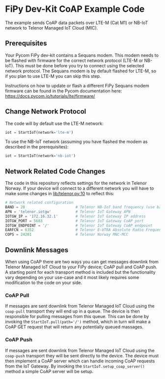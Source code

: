 # FiPy Dev-Kit CoAP Example Code

The example sends CoAP data packets over LTE-M (Cat M1) or NB-IoT network to Telenor Managed IoT Cloud (MIC).

## Prerequisites

Your Pycom FiPy dev-kit contains a Sequans modem. This modem needs to be flashed with firmware for the correct network protocol (LTE-M or NB-IoT). This must be done before you try to connect using the selected network protocol. The Sequans modem is by default flashed for LTE-M, so if you plan to use LTE-M you can skip this step.

Instructions on how to update or flash a different FiPy Sequans modem firmware can be found in the Pycom documentation here: https://docs.pycom.io/tutorials/lte/firmware/

## Change Network Protocol

The code will by default use the LTE-M network:

``` python
iot = StartIoT(network='lte-m')
```

To use the NB-IoT network (assuming you have flashed the modem as described in the prerequisites):

``` python
iot = StartIoT(network='nb-iot')
```

## Network Related Code Changes

The code in this repository reflects settings for the network in Telenor Norway. If your device will connect to a different network you will have to make some changes in [lib/telenor.py:10](./lib/telenor.py#L10) to reflect this:

``` python
# Network related configuration
BAND = 20                       # Telenor NB-IoT band frequency (use band 28 if you are in Finnmark close to the Russian border)
APN = 'telenor.iotgw'           # Telenor IoT Gateway APN
IOTGW_IP = '172.16.32.1'        # Telenor IoT Gateway IP address
IOTGW_PORT = 5683               # Telenor IoT Gateway CoAP port
IOTGW_ENDPOINT = '/'            # Telenor IoT Gateway CoAP endpoint
EARFCN = 6352                   # Telenor E-UTRA Absolute Radio Frequency Channel Number
COPS = 24201                    # Telenor Norway MNC-MCC
```

## Downlink Messages

When using CoAP there are two ways you can get messages downlink from Telenor Managed IoT Cloud to your FiPy device; CoAP pull and CoAP push. A starting point for each transport method is included but the functionality vary depending on your use-case and it most likely requires some modification to the code on your side.

### CoAP Pull

If messages are sent downlink from Telenor Managed IoT Cloud using the `coap-pull` transport they will end up in a queue. The device is then responsible for pulling messages from this queue. This can be done by invoking the `StartIoT.pull(path='/')` method, which in turn will make a CoAP GET request that will return any potentially queued massages.

### CoAP Push

If messages are sent downlink from Telenor Managed IoT Cloud using the `coap-push` transport they will be sent directly to the device. The device must then implement a CoAP server which can handle incoming CoAP requests from the IoT Gateway. By invoking the `StartIoT.setup_coap_server()` method a simple CoAP server will be setup.

